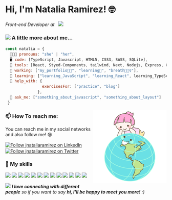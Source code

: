 <h1> Hi, I'm Natalia Ramirez! 🤓 </h1>

<p><em>Front-end Developer at &nbsp; <a href="https://adalab.es/"><img src="https://adalab.es/wp-content/uploads/2022/03/logo-adalab.png" width="75"></a> 
</em></p>

### <img src="https://media.giphy.com/media/gFhZjOtzoutSvckWPM/giphy.gif" width="50"> A little more about me...  



```javascript
const natalia = {
  👩🏻‍🚀 pronouns: "she" | "her",
  🖥️ code: [TypeScript, Javascript, HTML5, CSS3, SASS, SQLite],
  🔩 tools: [React, Styed-Components, tailwind, Next, Nodejs, Express, Gulp, NPM, Git,],
  🔭 working: ["my_portfolio👩‍💻", "learning🚀", "breath🧘🏻‍♀️"],
  🌱 learning: ["learning_JavaScript", "learning_React", learning_TypeScript], 
  🤔 help_with: { 
                exercisesFor: ["practice", "blog"]
              },
  💬 ask_me: ["something_about_javascript", "something_about_layout"]
 }
```
<img align='right' src="https://github.com/jnataliaramirez/jnataliaramirez/blob/main/me-say-hi.png" width="230">

### 📫 How To reach me:
<p>You can reach me in my social networks and also follow me! 😎</p>

[<img src="https://raw.githubusercontent.com/Raymo111/Raymo111/master/socials/linkedin.png" height="30em" align="center" alt="Follow jnataliaramirez on LinkedIn" title="Follow jnataiaramirez on LinkedIn"/>](https://linkedin.com/in/jnataliaramirez)
[<img src="https://raw.githubusercontent.com/Raymo111/Raymo111/master/socials/twitter.svg" height="30em" align="center" alt="Follow jnataliaramirez on Twitter" title="Follow jnataliaramirez on Twitter"/>](https://twitter.com/jnataliaramirez)

### 🚀 My skills 
![](https://img.shields.io/badge/HTML5-E34F26?style=for-the-badge&logo=html5&logoColor=white)
![](https://img.shields.io/badge/CSS3-1572B6?style=for-the-badge&logo=css3&logoColor=white)
![](https://img.shields.io/badge/Sass-CC6699?style=for-the-badge&logo=sass&logoColor=white)
![](https://img.shields.io/badge/gulp-CF4647?style=for-the-badge&logo=gulp&logoColor=white)
![](https://img.shields.io/badge/Bootstrap-563D7C?style=for-the-badge&logo=bootstrap&logoColor=white)
![](https://img.shields.io/badge/JavaScript-F7DF1E?style=for-the-badge&logo=javascript&logoColor=black)
![](https://img.shields.io/badge/React-20232A?style=for-the-badge&logo=react&logoColor=61DAFB)
![](https://img.shields.io/badge/Node.js-43853D?style=for-the-badge&logo=node.js&logoColor=white)
![](https://img.shields.io/badge/express-404D59?style=for-the-badge&logo=express&logoColor=black)
![](https://img.shields.io/badge/Markdown-000000?style=for-the-badge&logo=markdown&logoColor=white)
![](https://img.shields.io/badge/Git-F74E27?style=for-the-badge&logo=git&logoColor=white)
![](https://img.shields.io/badge/NPM-20232A?style=for-the-badge&logo=npm&logoColor=61DAFB)
![](https://img.shields.io/badge/SQLite-4285F4?style=for-the-badge&logo=sqlite&logoColor=white)

<img src="https://media.giphy.com/media/LnQjpWaON8nhr21vNW/giphy.gif" width="60"> <em><b>I love connecting with different people</b> so if you want to say <b>hi, I'll be happy to meet you more!</b> :)</em>
